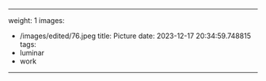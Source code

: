 
---
weight: 1
images:
- /images/edited/76.jpeg
title: Picture
date: 2023-12-17 20:34:59.748815
tags:
- luminar
- work
---